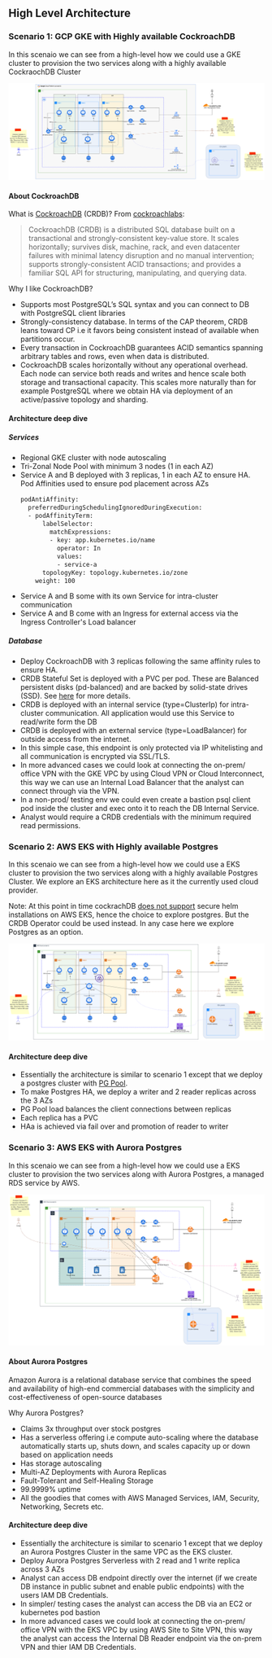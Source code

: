 ## High Level Architecture

### Scenario 1: GCP GKE with Highly available CockroachDB

In this scenaio we can see from a high-level how we could use a GKE cluster to provision the two services along with a highly available CockraochDB Cluster

![GKE with CockroachDB](diagrams/ha_crdb.png "GKE with CockroachDB")

#### About CockroachDB
What is [CockroachDB](https://www.cockroachlabs.com/) (CRDB)?
From [cockroachlabs](https://www.cockroachlabs.com/docs/stable/frequently-asked-questions.html#what-is-cockroachdb):

> CockroachDB (CRDB) is a distributed SQL database built on a transactional and strongly-consistent key-value store. It scales horizontally; survives disk, machine, rack, and even datacenter failures with minimal latency disruption and no manual intervention; supports strongly-consistent ACID transactions; and provides a familiar SQL API for structuring, manipulating, and querying data.

Why I like CockroachDB?

- Supports most PostgreSQL’s SQL syntax and you can connect to DB with PostgreSQL client libraries
- Strongly-consistency database. In terms of the CAP theorem, CRDB leans toward CP i.e it favors being consistent instead of available when partitions occur.
- Every transaction in CockroachDB guarantees ACID semantics spanning arbitrary tables and rows, even when data is distributed.
- CockroachDB scales horizontally without any operational overhead. Each node can service both reads and writes and hence scale both storage and transactional capacity. This scales more naturally than for example PostgreSQL where we obtain HA via deployment of an active/passive topology and sharding.

#### Architecture deep dive

##### Services
- Regional GKE cluster with node autoscaling
- Tri-Zonal Node Pool with minimum 3 nodes (1 in each AZ)
- Service A and B deployed with 3 replicas, 1 in each AZ to ensure HA. Pod Affinities used to ensure pod placement across AZs
    ```
    podAntiAffinity:
      preferredDuringSchedulingIgnoredDuringExecution:
      - podAffinityTerm:
          labelSelector:
            matchExpressions:
            - key: app.kubernetes.io/name
              operator: In
              values:
              - service-a
          topologyKey: topology.kubernetes.io/zone
        weight: 100
    ```
- Service A and B some with its own Service for intra-cluster communication
- Service A and B come with an Ingress for external access via the Ingress Controller's Load balancer

##### Database
- Deploy CockroachDB with 3 replicas following the same affinity rules to ensure HA.
- CRDB Stateful Set is deployed with a PVC per pod. These are Balanced persistent disks (pd-balanced) and are backed by solid-state drives (SSD). See [here](https://cloud.google.com/compute/docs/disks#disk-types) for more details.
- CRDB is deployed with an internal service (type=ClusterIp) for intra-cluster communication. All application would use this Service to read/write form the DB
- CRDB is deployed with an external service (type=LoadBalancer) for outside access from the internet.
- In this simple case, this endpoint is only protected via IP whitelisting and all communication is encrypted via SSL/TLS.
- In more advanced cases we could look at connecting the on-prem/ office VPN with the GKE VPC by using Cloud VPN or Cloud Interconnect, this way we can use an Internal Load Balancer that the analyst can connect through via the VPN.
- In a non-prod/ testing env we could even create a bastion psql client pod inside the cluster and exec onto it to reach the DB Internal Service.
- Analyst would require a CRDB credentials with the minimum required read permissions.

### Scenario 2: AWS EKS with Highly available Postgres

In this scenaio we can see from a high-level how we could use a EKS cluster to provision the two services along with a highly available Postgres Cluster. We explore an EKS architecture here as it the currently used cloud provider.

Note: At this point in time cockrachDB [does not support](https://github.com/cockroachdb/cockroach/issues/38847) secure helm installations on AWS EKS, hence the choice to explore postgres. But the CRDB Operator could be used instead. In any case here we explore Postgres as an option.

![EKS with Postgres](diagrams/ha_psql.png "EKS with Postgres")

#### Architecture deep dive

- Essentially the architecture is similar to scenario 1 except that we deploy a postgres cluster with [PG Pool](https://www.pgpool.net/).
- To make Postgres HA, we deploy a writer and 2 reader replicas across the 3 AZs
- PG Pool load balances the client connections between replicas
- Each replica has a PVC
- HAa is achieved via fail over and promotion of reader to writer

### Scenario 3: AWS EKS with Aurora Postgres

In this scenaio we can see from a high-level how we could use a EKS cluster to provision the two services along with Aurora Postgres, a managed RDS service by AWS.

![EKS with Postgres](diagrams/ha_aurora.png "EKS with Aurora Postgres")

#### About Aurora Postgres
Amazon Aurora is a relational database service that combines the speed and availability of high-end commercial databases with the simplicity and cost-effectiveness of open-source databases

Why Aurora Postgres?
- Claims 3x throughput over stock postgres
- Has a serverless offering i.e compute auto-scaling where the database automatically starts up, shuts down, and scales capacity up or down based on application needs
- Has storage autoscaling
- Multi-AZ Deployments with Aurora Replicas
- Fault-Tolerant and Self-Healing Storage
- 99.9999% uptime
- All the goodies that comes with AWS Managed Services, IAM, Security, Networking, Secrets etc.

#### Architecture deep dive

- Essentially the architecture is similar to scenario 1 except that we deploy an Aurora Postgres Cluster in the same VPC as the EKS cluster.
- Deploy Aurora Postgres Serverless with 2 read and 1 write replica across 3 AZs
- Analyst can access DB endpoint directly over the internet (if we create DB instance in public subnet and enable public endpoints) with the users IAM DB Credentials.
- In simpler/ testing cases the analyst can access the DB via an EC2 or kubernetes pod bastion
- In more advanced cases we could look at connecting the on-prem/ office VPN with the EKS VPC by using AWS Site to Site VPN, this way the analyst can access the Internal DB Reader endpoint via the on-prem VPN and thier IAM DB Credentials.

